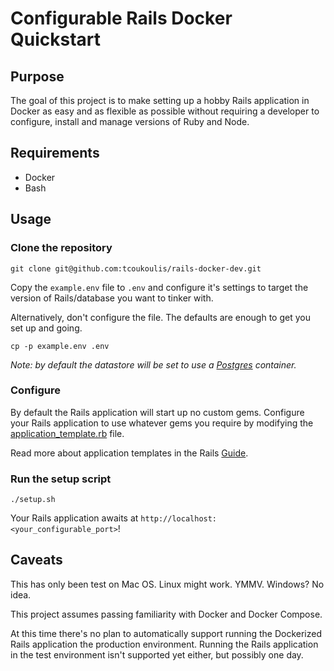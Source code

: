 # Configurable Rails Docker Quickstart

## Purpose

The goal of this project is to make setting up a hobby Rails application in Docker as easy and as flexible as possible without requiring a developer to configure, install and manage versions of Ruby and Node.

## Requirements

* Docker
* Bash

## Usage

### Clone the repository

```
git clone git@github.com:tcoukoulis/rails-docker-dev.git
```

Copy the `example.env` file to `.env` and configure it's settings to target the version of Rails/database you want to tinker with.

Alternatively, don't configure the file. The defaults are enough to get you set up and going.

```
cp -p example.env .env
```

_Note: by default the datastore will be set to use a [Postgres](https://hub.docker.com/_/postgres) container._

### Configure

By default the Rails application will start up no custom gems. Configure your Rails application to use whatever gems you require by modifying the [application_template.rb](https://github.com/tcoukoulis/rails-docker-dev/blob/master/application_template.rb) file.

Read more about application templates in the Rails [Guide](https://guides.rubyonrails.org/rails_application_templates.html).

### Run the setup script

```
./setup.sh
```

Your Rails application awaits at `http://localhost:<your_configurable_port>`!

## Caveats

This has only been test on Mac OS. Linux might work. YMMV. Windows? No idea.

This project assumes passing familiarity with Docker and Docker Compose.

At this time there's no plan to automatically support running the Dockerized Rails application the production environment. Running the Rails application in the test environment isn't supported yet either, but possibly one day.
